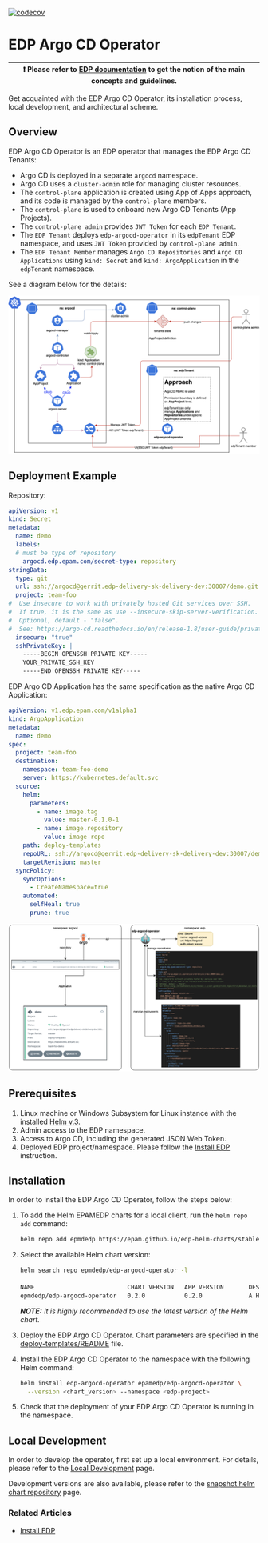 [![codecov](https://codecov.io/gh/epam/edp-argocd-operator/branch/master/graph/badge.svg?token=VNMBQGDKJ3)](https://codecov.io/gh/epam/edp-argocd-operator)

# EDP Argo CD Operator

| :heavy_exclamation_mark: Please refer to [EDP documentation](https://epam.github.io/edp-install/) to get the notion of the main concepts and guidelines. |
| --- |

Get acquainted with the EDP Argo CD Operator, its installation process, local development, and architectural scheme.

## Overview

EDP Argo CD Operator is an EDP operator that manages the EDP Argo CD Tenants:

* Argo CD is deployed in a separate `argocd` namespace.
* Argo CD uses a `cluster-admin` role for managing cluster resources.
* The `control-plane` application is created using App of Apps approach, and its code is managed by the `control-plane` members.
* The `control-plane` is used to onboard new Argo CD Tenants (App Projects).
* The `control-plane admin` provides `JWT Token` for each `EDP Tenant`.
* The `EDP Tenant` deploys `edp-argocd-operator` in its `edpTenant` EDP namespace, and uses `JWT Token` provided by `control-plane admin`.
* The `EDP Tenant Member` manages `Argo CD Repositories` and `Argo CD Applications` using `kind: Secret` and `kind: ArgoApplication` in the `edpTenant` namespace.

See a diagram below for the details:

![edpTenant](docs/assets/edpTenant.png)

## Deployment Example

Repository:

```yaml
apiVersion: v1
kind: Secret
metadata:
  name: demo
  labels:
  # must be type of repository
    argocd.edp.epam.com/secret-type: repository
stringData:
  type: git
  url: ssh://argocd@gerrit.edp-delivery-sk-delivery-dev:30007/demo.git
  project: team-foo
#  Use insecure to work with privately hosted Git services over SSH.
#  If true, it is the same as use --insecure-skip-server-verification.
#  Optional, default - "false".
#  See: https://argo-cd.readthedocs.io/en/release-1.8/user-guide/private-repositories/#unknown-ssh-hosts
  insecure: "true"
  sshPrivateKey: |
    -----BEGIN OPENSSH PRIVATE KEY-----
    YOUR_PRIVATE_SSH_KEY
    -----END OPENSSH PRIVATE KEY-----
```

EDP Argo CD Application has the same specification as the native Argo CD Application:

```yaml
apiVersion: v1.edp.epam.com/v1alpha1
kind: ArgoApplication
metadata:
  name: demo
spec:
  project: team-foo
  destination:
    namespace: team-foo-demo
    server: https://kubernetes.default.svc
  source:
    helm:
      parameters:
        - name: image.tag
          value: master-0.1.0-1
        - name: image.repository
          value: image-repo
    path: deploy-templates
    repoURL: ssh://argocd@gerrit.edp-delivery-sk-delivery-dev:30007/demo.git
    targetRevision: master
  syncPolicy:
    syncOptions:
      - CreateNamespace=true
    automated:
      selfHeal: true
      prune: true
```

![example](docs/assets/example.png)

## Prerequisites

1. Linux machine or Windows Subsystem for Linux instance with the installed [Helm v.3](https://helm.sh/docs/intro/install/).
2. Admin access to the EDP namespace.
3. Access to Argo CD, including the generated JSON Web Token.
4. Deployed EDP project/namespace. Please follow the [Install EDP](https://epam.github.io/edp-install/operator-guide/install-edp/) instruction.

## Installation

In order to install the EDP Argo CD Operator, follow the steps below:

1. To add the Helm EPAMEDP charts for a local client, run the `helm repo add` command:

    ```bash
    helm repo add epmdedp https://epam.github.io/edp-helm-charts/stable
    ```

2. Select the available Helm chart version:

    ```bash
    helm search repo epmdedp/edp-argocd-operator -l

    NAME                          CHART VERSION   APP VERSION       DESCRIPTION
    epmdedp/edp-argocd-operator   0.2.0           0.2.0             A Helm chart for EDP Argo CD Operator
    ```

    _**NOTE:** It is highly recommended to use the latest version of the Helm chart._

3. Deploy the EDP Argo CD Operator. Chart parameters are specified in the [deploy-templates/README](deploy-templates/README.md) file.

4. Install the EDP Argo CD Operator to the <edp-project> namespace with the following Helm command:

    ```bash
    helm install edp-argocd-operator epamedp/edp-argocd-operator \
      --version <chart_version> --namespace <edp-project>
    ```

5. Check that the deployment of your EDP Argo CD Operator is running in the <edp-project> namespace.

## Local Development

In order to develop the operator, first set up a local environment. For details, please refer to the [Local Development](https://epam.github.io/edp-install/developer-guide/local-development/) page.

Development versions are also available, please refer to the [snapshot helm chart repository](https://epam.github.io/edp-helm-charts/snapshot/) page.

### Related Articles

* [Install EDP](https://epam.github.io/edp-install/operator-guide/install-edp/)
